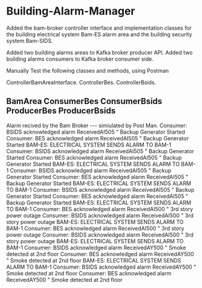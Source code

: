 # Building-Alarm-Manager
Added the bam-broker controller interface and implementation classes for the building electrical system Bam-ES alarm area and the building security system  Bam-SIDS. 

Added two building alarms areas to Kafka broker producer API. 
Added two building alarms consumers to Kafka broker consumer side. 

Manually Test the following classes and methods, using Postman

ControllerBamAreaInterface.
ControllerBes.
ControllerBsids.

BamArea
ConsumerBes
ConsumerBsids
ProducerBes
ProducerBsids
-----------------------------
Alarm recived by the Bam Broker --- simiulated by Post Man.
Consumer: BSIDS acknowledged alarm ReceivedAI505 " Backup Generator Started 
Consumer: BES acknowledged alarm ReceivedAI505 " Backup Generator Started 
BAM-ES: ELECTRICAL SYSTEM SENDS ALARM TO BAM-1
Consumer: BSIDS acknowledged alarm ReceivedAI505 " Backup Generator Started 
Consumer: BES acknowledged alarm ReceivedAI505 " Backup Generator Started 
BAM-ES: ELECTRICAL SYSTEM SENDS ALARM TO BAM-1
Consumer: BSIDS acknowledged alarm ReceivedAI505 " Backup Generator Started 
Consumer: BES acknowledged alarm ReceivedAI505 " Backup Generator Started 
BAM-ES: ELECTRICAL SYSTEM SENDS ALARM TO BAM-1
Consumer: BSIDS acknowledged alarm ReceivedAI505 " Backup Generator Started 
Consumer: BES acknowledged alarm ReceivedAI505 " Backup Generator Started 
BAM-ES: ELECTRICAL SYSTEM SENDS ALARM TO BAM-1
Consumer: BES acknowledged alarm ReceivedAI500 " 3rd story power outage
Consumer: BSIDS acknowledged alarm ReceivedAI500 " 3rd story power outage
BAM-ES: ELECTRICAL SYSTEM SENDS ALARM TO BAM-1
Consumer: BES acknowledged alarm ReceivedAI500 " 3rd story power outage
Consumer: BSIDS acknowledged alarm ReceivedAI500 " 3rd story power outage
BAM-ES: ELECTRICAL SYSTEM SENDS ALARM TO BAM-1
Consumer: BSIDS acknowledged alarm ReceivedAY500 " Smoke detected at 2nd floor
Consumer: BES acknowledged alarm ReceivedAY500 " Smoke detected at 2nd floor
BAM-ES: ELECTRICAL SYSTEM SENDS ALARM TO BAM-1
Consumer: BSIDS acknowledged alarm ReceivedAY500 " Smoke detected at 2nd floor
Consumer: BES acknowledged alarm ReceivedAY500 " Smoke detected at 2nd floor
